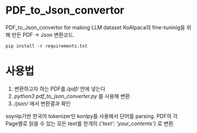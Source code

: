 # PDF_to_Json_convertor
PDF_to_Json_convertor for making LLM dataset
KoAlpaca의 fine-tuninig을 위해 만든 PDF -> Json 변환코드.

```
pip install -r requirements.txt
```

# 사용법 
1. 변환하고자 하는 PDF를 */pdf/* 안에 넣는다
2. *python3 pdf_to_json_converter.py* 를 사용해 변환.
3. */json/* 에서 변환결과 확인


soynlp기반 한국어 tokenizer인 konlpy를 사용해서 단어를 parsing.
PDF의 각 Page별로 읽을 수 있는 모든 text를 한개의 *{'text': 'your_contents'}* 로 변환.

